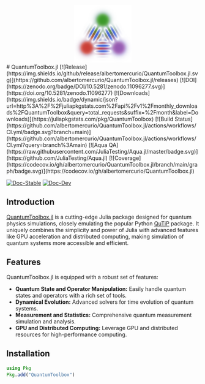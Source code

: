 <div align="center">
  <img src="./docs/src/assets/logo.png" alt="QuantumToolbox.jl logo" width="150">
</div>
# QuantumToolbox.jl
[![Release](https://img.shields.io/github/release/albertomercurio/QuantumToolbox.jl.svg)](https://github.com/albertomercurio/QuantumToolbox.jl/releases)
[![DOI](https://zenodo.org/badge/DOI/10.5281/zenodo.11096277.svg)](https://doi.org/10.5281/zenodo.11096277)
[![Downloads](https://img.shields.io/badge/dynamic/json?url=http%3A%2F%2Fjuliapkgstats.com%2Fapi%2Fv1%2Fmonthly_downloads%2FQuantumToolbox&query=total_requests&suffix=%2Fmonth&label=Downloads)](https://juliapkgstats.com/pkg/QuantumToolbox)
[![Build Status](https://github.com/albertomercurio/QuantumToolbox.jl/actions/workflows/CI.yml/badge.svg?branch=main)](https://github.com/albertomercurio/QuantumToolbox.jl/actions/workflows/CI.yml?query=branch%3Amain)
[![Aqua QA](https://raw.githubusercontent.com/JuliaTesting/Aqua.jl/master/badge.svg)](https://github.com/JuliaTesting/Aqua.jl)
[![Coverage](https://codecov.io/gh/albertomercurio/QuantumToolbox.jl/branch/main/graph/badge.svg)](https://codecov.io/gh/albertomercurio/QuantumToolbox.jl)

[![Doc-Stable](https://img.shields.io/badge/docs-stable-blue.svg)](https://albertomercurio.github.io/QuantumToolbox.jl/stable)
[![Doc-Dev](https://img.shields.io/badge/docs-dev-blue.svg)](https://albertomercurio.github.io/QuantumToolbox.jl/dev)

## Introduction

[QuantumToolbox.jl](https://github.com/albertomercurio/QuantumToolbox.jl) is a cutting-edge Julia package designed for quantum physics simulations, closely emulating the popular Python [QuTiP](https://github.com/qutip/qutip) package. It uniquely combines the simplicity and power of Julia with advanced features like GPU acceleration and distributed computing, making simulation of quantum systems more accessible and efficient.

## Features

QuantumToolbox.jl is equipped with a robust set of features:

  - **Quantum State and Operator Manipulation:** Easily handle quantum states and operators with a rich set of tools.
  - **Dynamical Evolution:** Advanced solvers for time evolution of quantum systems.
  - **Measurement and Statistics:** Comprehensive quantum measurement simulation and analysis.
  - **GPU and Distributed Computing:** Leverage GPU and distributed resources for high-performance computing.

## Installation

```julia
using Pkg
Pkg.add("QuantumToolbox")
```
